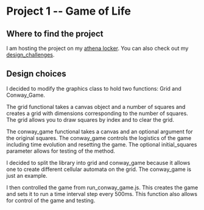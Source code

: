 Project 1 -- Game of Life
=========================

Where to find the project
-------------------------
I am hosting the project on my [athena locker](http://mit.edu/vpontis/www/170/proj1/index.html). You can also check out my [design_challenges](http://mit.edu/vpontis/www/170/proj1/design_challenges.pdf).

Design choices 
--------------
I decided to modify the graphics class to hold two functions: Grid and Conway_Game. 

The grid functional takes a canvas object and a number of squares and creates a grid with dimensions corresponding to the number of squares. The grid allows you to draw squares by index and to clear the grid.  

The conway_game functional takes a canvas and an optional argument for the original squares. The conway_game controls the logistics of the game including time evolution and resetting the game. The optional initial_squares parameter allows for testing of the method. 

I decided to split the library into grid and conway_game because it allows one to create different cellular automata on the grid. The conway_game is just an example.

I then controlled the game from run_conway_game.js. This creates the game and sets it to run a time interval step every 500ms. This function also allows for control of the game and testing. 
